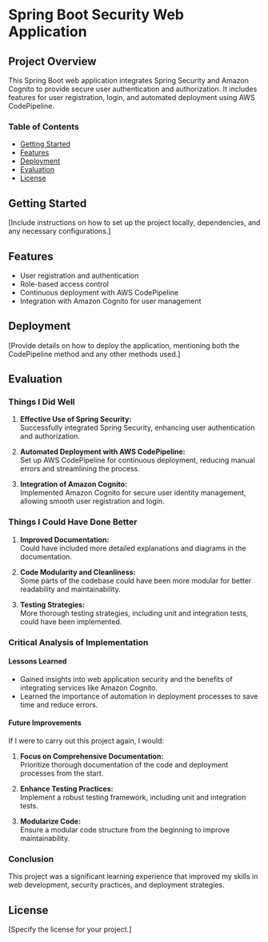 
# Spring Boot Security Web Application

## Project Overview
This Spring Boot web application integrates Spring Security and Amazon Cognito to provide secure user authentication and authorization. It includes features for user registration, login, and automated deployment using AWS CodePipeline.

### Table of Contents
- [Getting Started](#getting-started)
- [Features](#features)
- [Deployment](#deployment)
- [Evaluation](#evaluation)
- [License](#license)

## Getting Started
[Include instructions on how to set up the project locally, dependencies, and any necessary configurations.]

## Features
- User registration and authentication
- Role-based access control
- Continuous deployment with AWS CodePipeline
- Integration with Amazon Cognito for user management

## Deployment
[Provide details on how to deploy the application, mentioning both the CodePipeline method and any other methods used.]

## Evaluation

### Things I Did Well
1. **Effective Use of Spring Security:**  
   Successfully integrated Spring Security, enhancing user authentication and authorization.

2. **Automated Deployment with AWS CodePipeline:**  
   Set up AWS CodePipeline for continuous deployment, reducing manual errors and streamlining the process.

3. **Integration of Amazon Cognito:**  
   Implemented Amazon Cognito for secure user identity management, allowing smooth user registration and login.

### Things I Could Have Done Better
1. **Improved Documentation:**  
   Could have included more detailed explanations and diagrams in the documentation.

2. **Code Modularity and Cleanliness:**  
   Some parts of the codebase could have been more modular for better readability and maintainability.

3. **Testing Strategies:**  
   More thorough testing strategies, including unit and integration tests, could have been implemented.

### Critical Analysis of Implementation

#### Lessons Learned
- Gained insights into web application security and the benefits of integrating services like Amazon Cognito.
- Learned the importance of automation in deployment processes to save time and reduce errors.

#### Future Improvements
If I were to carry out this project again, I would:
1. **Focus on Comprehensive Documentation:**  
   Prioritize thorough documentation of the code and deployment processes from the start.

2. **Enhance Testing Practices:**  
   Implement a robust testing framework, including unit and integration tests.

3. **Modularize Code:**  
   Ensure a modular code structure from the beginning to improve maintainability.

### Conclusion
This project was a significant learning experience that improved my skills in web development, security practices, and deployment strategies.

## License
[Specify the license for your project.]
